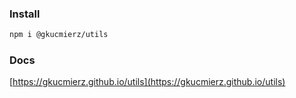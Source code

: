 
### Install

```bash
npm i @gkucmierz/utils
```

### Docs

[https://gkucmierz.github.io/utils](https://gkucmierz.github.io/utils)

